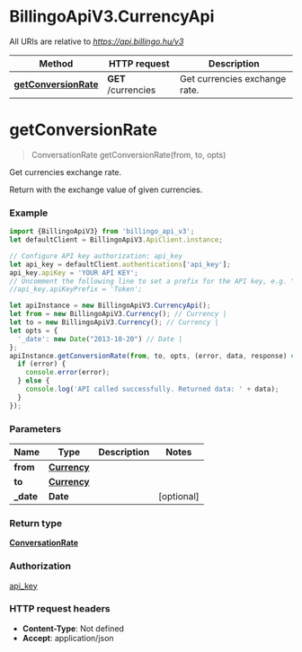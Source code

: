 # BillingoApiV3.CurrencyApi

All URIs are relative to *https://api.billingo.hu/v3*

Method | HTTP request | Description
------------- | ------------- | -------------
[**getConversionRate**](CurrencyApi.md#getConversionRate) | **GET** /currencies | Get currencies exchange rate.

<a name="getConversionRate"></a>
# **getConversionRate**
> ConversationRate getConversionRate(from, to, opts)

Get currencies exchange rate.

Return with the exchange value of given currencies.

### Example
```javascript
import {BillingoApiV3} from 'billingo_api_v3';
let defaultClient = BillingoApiV3.ApiClient.instance;

// Configure API key authorization: api_key
let api_key = defaultClient.authentications['api_key'];
api_key.apiKey = 'YOUR API KEY';
// Uncomment the following line to set a prefix for the API key, e.g. "Token" (defaults to null)
//api_key.apiKeyPrefix = 'Token';

let apiInstance = new BillingoApiV3.CurrencyApi();
let from = new BillingoApiV3.Currency(); // Currency | 
let to = new BillingoApiV3.Currency(); // Currency | 
let opts = { 
  '_date': new Date("2013-10-20") // Date | 
};
apiInstance.getConversionRate(from, to, opts, (error, data, response) => {
  if (error) {
    console.error(error);
  } else {
    console.log('API called successfully. Returned data: ' + data);
  }
});
```

### Parameters

Name | Type | Description  | Notes
------------- | ------------- | ------------- | -------------
 **from** | [**Currency**](.md)|  | 
 **to** | [**Currency**](.md)|  | 
 **_date** | **Date**|  | [optional] 

### Return type

[**ConversationRate**](ConversationRate.md)

### Authorization

[api_key](../README.md#api_key)

### HTTP request headers

 - **Content-Type**: Not defined
 - **Accept**: application/json

